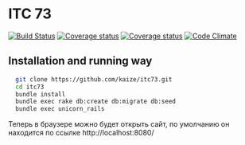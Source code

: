 # ITC 73
[![Build
Status](https://secure.travis-ci.org/kaize/itc73.png)](http://travis-ci.org/kaize/itc73)
[![Coverage status](https://coveralls.io/repos/kaize/itc73/badge.png?branch=master)](https://coveralls.io/r/kaize/itc73/)
[![Coverage status](https://coveralls.io/repos/kaize/itc73/badge.png?branch=develop)](https://coveralls.io/r/kaize/itc73/)
[![Code Climate](https://codeclimate.com/badge.png)](https://codeclimate.com/github/kaize/itc73)


## Installation and running way
```sh
  git clone https://github.com/kaize/itc73.git
  cd itc73
  bundle install
  bundle exec rake db:create db:migrate db:seed
  bundle exec unicorn_rails
```

  Теперь в браузере можно будет открыть сайт, по умолчанию он находится
по ссылке http://localhost:8080/
